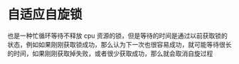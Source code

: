 # 自适应自旋锁

也是一种忙循环等待不释放 cpu 资源的锁，但是等待的时间是通过以前获取锁的状态，例如如果刚刚获取锁成功，那么认为下一次也很容易成功，就可能等待很长的时间，如果刚刚获取掉失败，或者很少获取成功，那么就会取消自旋过程
